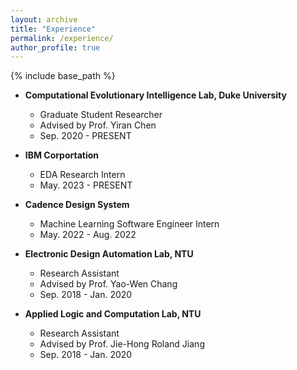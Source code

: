 ```yaml
---
layout: archive
title: "Experience"
permalink: /experience/
author_profile: true
---
```


{% include base_path %}
* **Computational Evolutionary Intelligence Lab, Duke University**
  * Graduate Student Researcher
  * Advised by Prof. Yiran Chen
  * Sep. 2020 - PRESENT

* **IBM Corportation**
  * EDA Research Intern
  * May. 2023 - PRESENT

* **Cadence Design System**
  * Machine Learning Software Engineer Intern
  * May. 2022 - Aug. 2022

* **Electronic Design Automation Lab, NTU**
  * Research Assistant
  * Advised by Prof. Yao-Wen Chang
  * Sep. 2018 - Jan. 2020

* **Applied Logic and Computation Lab, NTU**
  * Research Assistant
  * Advised by Prof. Jie-Hong Roland Jiang
  * Sep. 2018 - Jan. 2020
